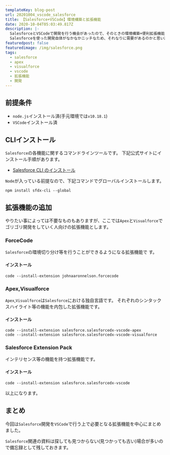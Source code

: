 ```yaml
---
templateKey: blog-post
url: 20201004_vscode_salesforce
title: 【Salesforce+VSCode】環境構築と拡張機能
date: 2020-10-04T05:03:49.817Z
description: |-
  SalesforceとVSCodeで開発を行う機会があったので、そのときの環境構築+便利拡張機能のメモです。
  Salesforceを使った開発自体がなかなかニッチなため、それなりに需要があるのかと思い記事にしました。
featuredpost: false
featuredimage: /img/salesforce.png
tags:
  - salesforce
  - apex
  - visualforce
  - vscode
  - 拡張機能
  - 開発
---
```

## 前提条件
- `node.js`インストール済(手元環境では`v10.18.1`)
- `VSCode`インストール済

## CLIインストール
`Salesforce`の各機能に関するコマンドラインツールです。
下記公式サイトにインストール手順があります。
- [Salesforce CLI のインストール](https://developer.salesforce.com/docs/atlas.ja-jp.sfdx_setup.meta/sfdx_setup/sfdx_setup_install_cli.htm)

`Node`が入っている前提なので、下記コマンドでグローバルインストールします。

```shell
npm install sfdx-cli --global
```

## 拡張機能の追加
やりたい事によっては不要なものもありますが、ここでは`Apex`と`Visualforce`でゴリゴリ開発をしていく人向けの拡張機能とします。

### ForceCode
`Salesforce`の環境切り分け等を行うことができるようになる拡張機能で
す。

#### インストール

```shell
code --install-extension johnaaronnelson.forcecode
```

### Apex,Visualforce
`Apex`,`Visualforce`は`Salesforce`における独自言語です。
それぞれのシンタックスハイライト等の機能を内包した拡張機能です。

#### インストール

```shell
code --install-extension salesforce.salesforcedx-vscode-apex
code --install-extension salesforce.salesforcedx-vscode-visualforce
```
### Salesforce Extension Pack
インテリセンス等の機能を持つ拡張機能です。

#### インストール

```shell
code --install-extension salesforce.salesforcedx-vscode
```

以上になります。

## まとめ
今回は`Salesforce`開発を`VSCode`で行う上で必要となる拡張機能を中心にまとめました。

`Salesforce`関連の資料は探しても見つからない(見つかっても古い)場合が多いので備忘録として残しておきます。